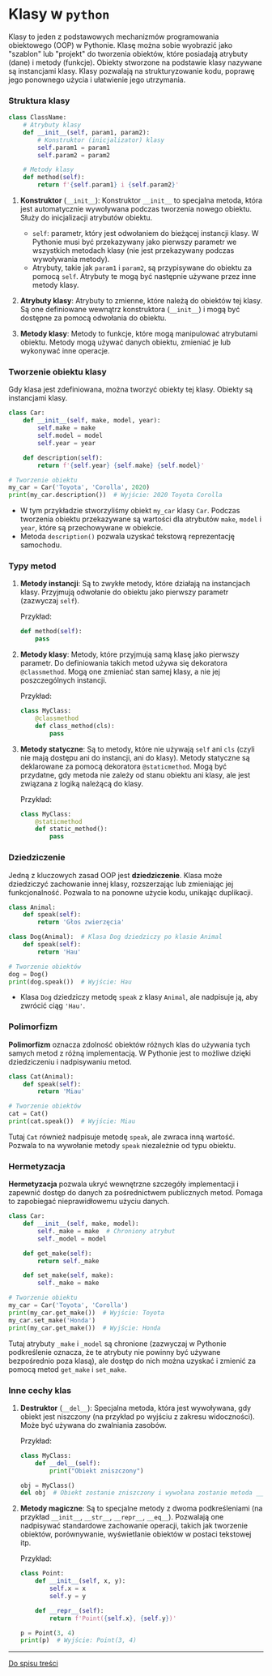 # Klasy w `python`

Klasy to jeden z podstawowych mechanizmów programowania obiektowego (OOP) w Pythonie. Klasę można sobie wyobrazić jako "szablon" lub "projekt" do tworzenia obiektów, które posiadają atrybuty (dane) i metody (funkcje). Obiekty stworzone na podstawie klasy nazywane są instancjami klasy. Klasy pozwalają na strukturyzowanie kodu, poprawę jego ponownego użycia i ułatwienie jego utrzymania.

### Struktura klasy

```python
class ClassName:
    # Atrybuty klasy
    def __init__(self, param1, param2):
        # Konstruktor (inicjalizator) klasy
        self.param1 = param1
        self.param2 = param2

    # Metody klasy
    def method(self):
        return f'{self.param1} i {self.param2}'
```

1.  **Konstruktor** (`__init__`):
    Konstruktor `__init__` to specjalna metoda, która jest automatycznie wywoływana podczas tworzenia nowego obiektu. Służy do inicjalizacji atrybutów obiektu.

    -   `self`: parametr, który jest odwołaniem do bieżącej instancji klasy. W Pythonie musi być przekazywany jako pierwszy parametr we wszystkich metodach klasy (nie jest przekazywany podczas wywoływania metody).
    -   Atrybuty, takie jak `param1` i `param2`, są przypisywane do obiektu za pomocą `self`. Atrybuty te mogą być następnie używane przez inne metody klasy.

2.  **Atrybuty klasy**:
    Atrybuty to zmienne, które należą do obiektów tej klasy. Są one definiowane wewnątrz konstruktora (`__init__`) i mogą być dostępne za pomocą odwołania do obiektu.

3.  **Metody klasy**:
    Metody to funkcje, które mogą manipulować atrybutami obiektu. Metody mogą używać danych obiektu, zmieniać je lub wykonywać inne operacje.

### Tworzenie obiektu klasy

Gdy klasa jest zdefiniowana, można tworzyć obiekty tej klasy. Obiekty są instancjami klasy.

```python
class Car:
    def __init__(self, make, model, year):
        self.make = make
        self.model = model
        self.year = year

    def description(self):
        return f'{self.year} {self.make} {self.model}'

# Tworzenie obiektu
my_car = Car('Toyota', 'Corolla', 2020)
print(my_car.description())  # Wyjście: 2020 Toyota Corolla
```

-   W tym przykładzie stworzyliśmy obiekt `my_car` klasy `Car`. Podczas tworzenia obiektu przekazywane są wartości dla atrybutów `make`, `model` i `year`, które są przechowywane w obiekcie.
-   Metoda `description()` pozwala uzyskać tekstową reprezentację samochodu.

### Typy metod

1.  **Metody instancji**: Są to zwykłe metody, które działają na instancjach klasy. Przyjmują odwołanie do obiektu jako pierwszy parametr (zazwyczaj `self`).

    Przykład:
    ```python
    def method(self):
        pass
    ```

2.  **Metody klasy**: Metody, które przyjmują samą klasę jako pierwszy parametr. Do definiowania takich metod używa się dekoratora `@classmethod`. Mogą one zmieniać stan samej klasy, a nie jej poszczególnych instancji.

    Przykład:
    ```python
    class MyClass:
        @classmethod
        def class_method(cls):
            pass
    ```

3.  **Metody statyczne**: Są to metody, które nie używają `self` ani `cls` (czyli nie mają dostępu ani do instancji, ani do klasy). Metody statyczne są deklarowane za pomocą dekoratora `@staticmethod`. Mogą być przydatne, gdy metoda nie zależy od stanu obiektu ani klasy, ale jest związana z logiką należącą do klasy.

    Przykład:
    ```python
    class MyClass:
        @staticmethod
        def static_method():
            pass
    ```

### Dziedziczenie

Jedną z kluczowych zasad OOP jest **dziedziczenie**. Klasa może dziedziczyć zachowanie innej klasy, rozszerzając lub zmieniając jej funkcjonalność. Pozwala to na ponowne użycie kodu, unikając duplikacji.

```python
class Animal:
    def speak(self):
        return 'Głos zwierzęcia'

class Dog(Animal):  # Klasa Dog dziedziczy po klasie Animal
    def speak(self):
        return 'Hau'

# Tworzenie obiektów
dog = Dog()
print(dog.speak())  # Wyjście: Hau
```

-   Klasa `Dog` dziedziczy metodę `speak` z klasy `Animal`, ale nadpisuje ją, aby zwrócić ciąg `'Hau'`.

### Polimorfizm

**Polimorfizm** oznacza zdolność obiektów różnych klas do używania tych samych metod z różną implementacją. W Pythonie jest to możliwe dzięki dziedziczeniu i nadpisywaniu metod.

```python
class Cat(Animal):
    def speak(self):
        return 'Miau'

# Tworzenie obiektów
cat = Cat()
print(cat.speak())  # Wyjście: Miau
```

Tutaj `Cat` również nadpisuje metodę `speak`, ale zwraca inną wartość. Pozwala to na wywołanie metody `speak` niezależnie od typu obiektu.

### Hermetyzacja

**Hermetyzacja** pozwala ukryć wewnętrzne szczegóły implementacji i zapewnić dostęp do danych za pośrednictwem publicznych metod. Pomaga to zapobiegać nieprawidłowemu użyciu danych.

```python
class Car:
    def __init__(self, make, model):
        self._make = make  # Chroniony atrybut
        self._model = model

    def get_make(self):
        return self._make

    def set_make(self, make):
        self._make = make

# Tworzenie obiektu
my_car = Car('Toyota', 'Corolla')
print(my_car.get_make())  # Wyjście: Toyota
my_car.set_make('Honda')
print(my_car.get_make())  # Wyjście: Honda
```

Tutaj atrybuty `_make` i `_model` są chronione (zazwyczaj w Pythonie podkreślenie oznacza, że te atrybuty nie powinny być używane bezpośrednio poza klasą), ale dostęp do nich można uzyskać i zmienić za pomocą metod `get_make` i `set_make`.

### Inne cechy klas

1.  **Destruktor** (`__del__`):
    Specjalna metoda, która jest wywoływana, gdy obiekt jest niszczony (na przykład po wyjściu z zakresu widoczności). Może być używana do zwalniania zasobów.

    Przykład:
    ```python
    class MyClass:
        def __del__(self):
            print("Obiekt zniszczony")

    obj = MyClass()
    del obj  # Obiekt zostanie zniszczony i wywołana zostanie metoda __del__
    ```

2.  **Metody magiczne**:
    Są to specjalne metody z dwoma podkreśleniami (na przykład `__init__`, `__str__`, `__repr__`, `__eq__`). Pozwalają one nadpisywać standardowe zachowanie operacji, takich jak tworzenie obiektów, porównywanie, wyświetlanie obiektów w postaci tekstowej itp.

    Przykład:
    ```python
    class Point:
        def __init__(self, x, y):
            self.x = x
            self.y = y

        def __repr__(self):
            return f'Point({self.x}, {self.y})'

    p = Point(3, 4)
    print(p)  # Wyjście: Point(3, 4)
    ```

---

[Do spisu treści](https://github.com/hypo69/101_python_computer_games_ru/blob/master/cheat_sheets#readme)
